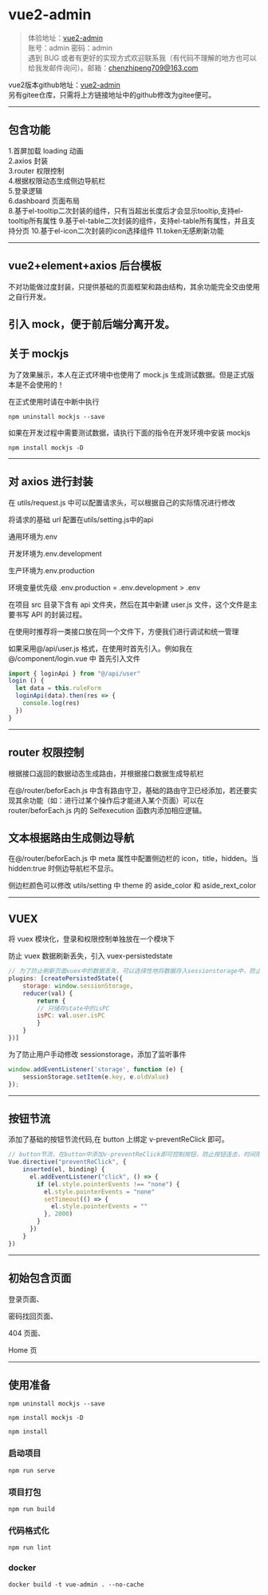 # vue2-admin

>体验地址：[vue2-admin](http://60.204.147.119/)  
>账号：admin 密码：admin  
>遇到 BUG 或者有更好的实现方式欢迎联系我（有代码不理解的地方也可以给我发邮件询问）。邮箱：chenzhipeng709@163.com  

vue2版本github地址：[vue2-admin](https://github.com/czp709/vue2-admin)  
另有gitee仓库，只需将上方链接地址中的github修改为gitee便可。

---
## 包含功能
1.首屏加载 loading 动画  
2.axios 封装  
3.router 权限控制  
4.根据权限动态生成侧边导航栏  
5.登录逻辑  
6.dashboard 页面布局  
8.基于el-tooltip二次封装的组件，只有当超出长度后才会显示tooltip,支持el-tooltip所有属性
9.基于el-table二次封装的组件，支持el-table所有属性，并且支持分页
10.基于el-icon二次封装的icon选择组件
11.token无感刷新功能

---


## vue2+element+axios 后台模板
不对功能做过度封装，只提供基础的页面框架和路由结构，其余功能完全交由使用之自行开发。

## 引入 mock，便于前后端分离开发。

## 关于 mockjs

为了效果展示，本人在正式环境中也使用了 mock.js 生成测试数据。但是正式版本是不会使用的！

在正式使用时请在中断中执行

```
npm uninstall mockjs --save
```

如果在开发过程中需要测试数据，请执行下面的指令在开发环境中安装 mockjs

```
npm install mockjs -D
```

---

## 对 axios 进行封装

在 utils/request.js 中可以配置请求头，可以根据自己的实际情况进行修改

将请求的基础 url 配置在utils/setting.js中的api

通用环境为.env

开发环境为.env.development

生产环境为.env.production

环境变量优先级 .env.production = .env.development > .env

在项目 src 目录下含有 api 文件夹，然后在其中新建 user.js 文件，这个文件是主要书写 API 的封装过程。

在使用时推荐将一类接口放在同一个文件下，方便我们进行调试和统一管理

如果采用@/api/user.js 格式，在使用时首先引入。例如我在@/component/login.vue 中
首先引入文件

```JavaScript
import { loginApi } from "@/api/user"
login () {
  let data = this.ruleForm
  loginApi(data).then(res => {
    console.log(res)
  })
}

```

---

## router 权限控制

根据接口返回的数据动态生成路由，并根据接口数据生成导航栏

在@/router/beforEach.js 中含有路由守卫，基础的路由守卫已经添加，若还要实现其余功能（如：进行过某个操作后才能进入某个页面）可以在 router/beforEach.js 内的 Selfexecution 函数内添加相应逻辑。

## 文本根据路由生成侧边导航

在@/router/beforEach.js 中 meta 属性中配置侧边栏的 icon，title，hidden。当 hidden:true 时侧边导航栏不显示。

侧边栏颜色可以修改 utils/setting 中 theme 的 aside_color 和 aside_rext_color

---

## VUEX

将 vuex 模块化，登录和权限控制单独放在一个模块下

防止 vuex 数据刷新丢失，引入 vuex-persistedstate

```JavaScript
// 为了防止刷新页面vuex中的数据丢失，可以选择性地将数据存入sessionstorage中，防止丢失
plugins: [createPersistedState({
    storage: window.sessionStorage,
    reducer(val) {
        return {
        // 只储存state中的isPC
        isPC: val.user.isPC
        }
    }
})]
```

为了防止用户手动修改 sessionstorage，添加了监听事件

```JavaScript
window.addEventListener('storage', function (e) {
    sessionStorage.setItem(e.key, e.oldValue)
});
```

---

## 按钮节流

添加了基础的按钮节流代码,在 button 上绑定 v-preventReClick 即可。

```JavaScript
// button节流，在button中添加v-preventReClick即可控制按钮，防止按钮连击，时间限制2s
Vue.directive("preventReClick", {
    inserted(el, binding) {
      el.addEventListener("click", () => {
        if (el.style.pointerEvents !== "none") {
          el.style.pointerEvents = "none"
          setTimeout(() => {
            el.style.pointerEvents = ""
          }, 2000)
        }
      })
    }
})
```

---

## 初始包含页面

登录页面、

密码找回页面、

404 页面、

Home 页

---

## 使用准备

```
npm uninstall mockjs --save

npm install mockjs -D

npm install
```

### 启动项目

```
npm run serve
```

### 项目打包

```
npm run build
```

### 代码格式化

```
npm run lint
```

### docker

```
docker build -t vue-admin . --no-cache
```
